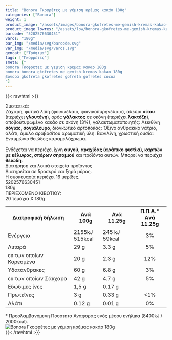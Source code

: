 ```yaml
---
title: "Bonora Γκοφρέτες με γέμιση κρέμας κακάο 180g"
categories: ["Bonora"]
weight: 1
product_image: "/assets/images/bonora-gkofretes-me-gemish-kremas-kakao-180g.jpg"
product_image_lowres: "/assets/low/bonora-gkofretes-me-gemish-kremas-kakao-180g.jpg"
barcode: "5202576630451"
varos: "180g"
bar_img: "/media/svg/barcode.svg"
var_img: "/media/svg/varos.svg"
gencat: ["Τρόφιμα"]
tags: ["Γκοφρέτες"]
smeta: ["
bonora Γκοφρετες με γεμιση κρεμας κακαο 180g
bonora bonora gkofretes me gemish kremas kakao 180g
βονορα gkofreta gkofretes gofreta gofretes cocoa 
"]
---
```

{{< rawhtml >}}

<div class="sload73"><div class="product"><div id="sistatika">Συστατικά:</div><div class="alltext">Ζάχαρη, φυτικά λίπη (φοινικέλαιο, φοινικοπυρηνέλαιο), αλεύρι <b>σίτου</b> (περιέχει <b>γλουτένη</b>), ορός <b>γάλακτος</b> σε σκόνη (περιέχει <b>λακτόζη</b>), αποβουτυρωμένο κακάο σε σκόνη (3%), γαλακτωματοποιητής: Λεκιθίνη <b>σόγιας</b>, <b>σογιάλευρο</b>, διογκωτικό αρτοποιίας: Όξινο ανθρακικό νάτριο, αλάτι, άμυλο αραβοσίτου αρωματική ύλη: Βανιλίνη, χρωστική ουσία: Εναμμώνιο θειώδες καραμελόχρωμα.<br><br>Ενδέχεται να περιέχει ίχνη <b>αυγού, αραχίδας (αράπικο φιστίκι), καρπών με κέλυφος, σπόρων σησαμιού</b> και προϊόντα αυτών. Μπορεί να περιέχει <b>θειώδη</b>.<br></div><div id="loipa">Διατήρηση και λοιπά στοιχεία προϊόντος</div><div class="alltext">Διατηρείται σε δροσερό και ξηρό μέρος.<br>H συσκευασία περιέχει 16 μερίδες.</div><div id="barcode"><div id="barimage1"></div><span id="bartext">5202576630451</span></div><div id="varos"><div id="varosimage1"></div><span id="varostext">180g</span></div><div id="kivotio">ΠΕΡΙΕΧΟΜΕΝΟ ΚΙΒΩΤΙΟΥ:<br>20 τεμάχια Χ 180g</div><div class="tabout"><table id="diatable"><tbody><tr><th>Διατροφική δήλωση</th><th>Ανά 100g</th><th>Ανά 11.25g</th><th>Π.Π.Α.*<br>Aνά 11.25g</th></tr><tr><td class="texr2">Ενέργεια</td><td class="texr">2155kJ<br>515kcal</td><td class="texr">245 kJ<br>59kcal</td><td class="texr" style="text-align:center">3%</td></tr><tr><td class="texr2">Λιπαρά</td><td class="texr">29 g</td><td class="texr">3.3 g</td><td class="texr" style="text-align:center">5%</td></tr><tr><td class="gray">εκ των οποίων Κορεσµένα</td><td class="gray2">20 g</td><td class="gray2">2.3 g</td><td class="gray2" style="text-align:center">12%</td></tr><tr><td class="texr2">Yδατάνθρακες</td><td class="texr">60 g</td><td class="texr">6.8 g</td><td class="texr" style="text-align:center">3%</td></tr><tr><td class="gray">εκ των οποίων Σάκχαρα</td><td class="gray2">42 g</td><td class="gray2">4.7 g</td><td class="gray2" style="text-align:center">5%</td></tr><tr><td class="texr2">Eδώδιμες ίνες</td><td class="texr">1,5 g</td><td class="texr">0.17 g</td><td class="texr" style="text-align:center"></td></tr><tr><td class="texr2">Πρωτεΐνες</td><td class="texr">3 g</td><td class="texr">0.33 g</td><td class="texr" style="text-align:center">&lt;1%</td></tr><tr><td class="texr2">Αλάτι</td><td class="texr">0.12 g</td><td class="texr">0.01 g</td><td class="texr" style="text-align:center">0%</td></tr></tbody></table></div><div class="alltext">* Προσλαμβανόμενη Ποσότητα Αναφοράς ενός μέσου ενήλικα (8400kJ / 2000kcal).</div><div class="pimg"><img alt="Bonora Γκοφρέτες με γέμιση κρέμας κακάο 180g" title="Bonora Γκοφρέτες με γέμιση κρέμας κακάο 180g" src="/assets/images/bonora-gkofretes-me-gemish-kremas-kakao-180g.jpg"></div></div></div>
{{< /rawhtml >}}


